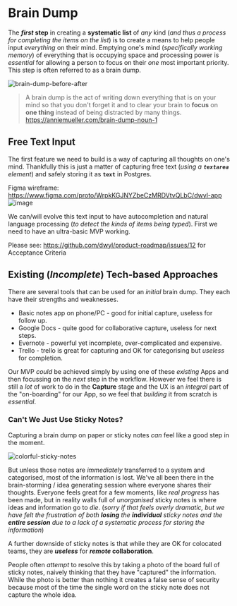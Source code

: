 # Brain Dump

The **_first_ step** in creating
a **systematic list** of _any_ kind
(_and thus a process for completing
  the items on the list_)
is to create a means to help people
input _everything_ on their mind.
Emptying one's mind (_specifically working memory_)
of everything that is occupying space and processing power
is _essential_ for allowing a person to focus
on their _one_ most important priority.
This step is often referred to as a brain dump.


![brain-dump-before-after](https://user-images.githubusercontent.com/194400/68108635-3497be00-fee0-11e9-83f0-6a56ecc99623.jpg "Brain Dump Diagram - Credit: Annie Mueller")
<!-- this diagram is borrowed from https://anniemueller.com/brain-dump-noun-1
we definitely need a better one. If you want to help with this,
please open an issue: github.com/dwyl/product-roadmap/issues/new -->


> A brain dump is the act of writing down everything
that is on your mind so that you don't forget it
and to clear your brain to **focus** on **one thing**
instead of being distracted by many things.
https://anniemueller.com/brain-dump-noun-1

## Free Text Input

The first feature we need to build
is a way of capturing all thoughts
on one's mind.
Thankfully this is just a matter
of capturing free text (_using a **`textarea`** element_)
and safely storing it as **`text`** in Postgres.

Figma wireframe: https://www.figma.com/proto/WrpkKGJNYZbeCzMRDVtvQLbC/dwyl-app
![image](https://user-images.githubusercontent.com/194400/68241788-3c05b700-0007-11ea-941b-0fd58962ad03.png)

We can/will evolve this text input
to have autocompletion and natural language processing
(_to detect the kinds of items being typed_).
First we need to have an ultra-basic MVP working.


Please see: https://github.com/dwyl/product-roadmap/issues/12
for Acceptance Criteria


## Existing (_Incomplete_) Tech-based Approaches

There are several tools that can be used for an _initial_ brain dump.
They each have their strengths and weaknesses.

+ Basic notes app on phone/PC - good for initial capture, useless for follow up.
+ Google Docs - quite good for collaborative capture, useless for next steps.
+ Evernote - powerful yet incomplete, over-complicated and expensive.
+ Trello - trello is great for capturing and OK for categorising
but _useless_ for completion.


Our MVP _could_ be achieved
simply by using one of these
_existing_ Apps
and then focussing on the _next_ step
in the workflow.
However we feel there is still
a _lot_ of work to do in the **Capture** stage
and the UX is an _integral_ part of the "on-boarding" for our App,
so we feel that _building_ it from scratch is _essential_.

### Can't We Just Use Sticky Notes?

Capturing a brain dump
on paper or sticky notes
_can_ feel like a good step in the moment.

![colorful-sticky-notes](https://user-images.githubusercontent.com/194400/68108210-1ed5c900-fedf-11e9-829b-27f84889e311.jpg)

But unless those notes
are _immediately_ transferred
to a system and categorised,
most of the information is lost.
We've all been there
in the brain-storming / idea generating
session where everyone shares their thoughts.
Everyone feels great for a few moments,
like _real progress_ has been made,
but in reality walls full of _unorganised_ sticky notes
is where ideas and information go to _die_.
(_sorry if that feels overly dramatic,
  but we have felt the frustration
  of both **losing** the **individual** sticky notes
  and the **entire session**
  due to a lack of a systematic process for storing the information_)

A further downside of sticky notes
is that while they are OK for colocated teams,
they are ***useless*** for **_remote_ collaboration**.

People often _attempt_ to resolve
this by taking a photo of the board full of sticky notes,
naively thinking that they have "captured"
the information.
While the photo is better than nothing
it creates a false sense of security
because most of the time
the single word on the sticky note
does not capture the whole idea.
